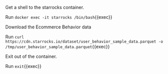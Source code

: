 
Get a shell to the starrocks container.

Run `docker exec -it starrocks /bin/bash`{{exec}}

Download the Ecommerce Behavior data 

Run `curl https://cdn.starrocks.io/dataset/user_behavior_sample_data.parquet -o /tmp/user_behavior_sample_data.parquet`{{exec}}

Exit out of the container.

Run `exit`{{exec}}
